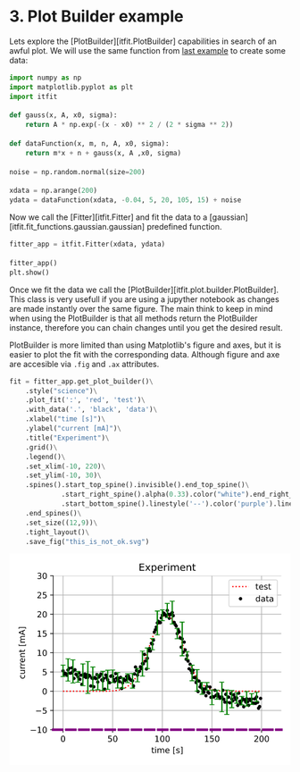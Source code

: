 <!-- Copyright 2023 Unai Lería Fortea & Pablo Vizcaíno García

Licensed under the Apache License, Version 2.0 (the "License");
you may not use this file except in compliance with the License.
You may obtain a copy of the License at

http://www.apache.org/licenses/LICENSE-2.0

Unless required by applicable law or agreed to in writing, software
distributed under the License is distributed on an "AS IS" BASIS,
WITHOUT WARRANTIES OR CONDITIONS OF ANY KIND, either express or implied.
See the License for the specific language governing permissions and
limitations under the License. -->

# 3. Plot Builder example

Lets explore the [PlotBuilder][itfit.PlotBuilder] capabilities in search of an awful plot. We will use the same function from [last example](2-fitting-function-builder.md) to create some data:

```py
import numpy as np
import matplotlib.pyplot as plt
import itfit

def gauss(x, A, x0, sigma):
    return A * np.exp(-(x - x0) ** 2 / (2 * sigma ** 2))

def dataFunction(x, m, n, A, x0, sigma):
    return m*x + n + gauss(x, A ,x0, sigma)

noise = np.random.normal(size=200)

xdata = np.arange(200)
ydata = dataFunction(xdata, -0.04, 5, 20, 105, 15) + noise
```
Now we call the [Fitter][itfit.Fitter] and fit the data to a [gaussian][itfit.fit_functions.gaussian.gaussian] predefined function.
```py
fitter_app = itfit.Fitter(xdata, ydata)

fitter_app()
plt.show()
```
Once we fit the data we call the [PlotBuilder][itfit.plot.builder.PlotBuilder]. This class is very usefull if you are using a jupyther notebook as changes are made instantly over the same figure. The main think to keep in mind when using the PlotBuilder is that all methods return the PlotBuilder instance, therefore you can chain changes until you get the desired result.

PlotBuilder is more limited than using Matplotlib's figure and axes, but it is easier to plot the fit with the corresponding data. Although figure and axe are accesible via `.fig` and `.ax` attributes.

```py
fit = fitter_app.get_plot_builder()\
    .style("science")\
    .plot_fit(':', 'red', 'test')\
    .with_data('.', 'black', 'data')\
    .xlabel("time [s]")\
    .ylabel("current [mA]")\
    .title("Experiment")\
    .grid()\
    .legend()\
    .set_xlim(-10, 220)\
    .set_ylim(-10, 30)\
    .spines().start_top_spine().invisible().end_top_spine()\
             .start_right_spine().alpha(0.33).color("white").end_right_spine()\
             .start_bottom_spine().linestyle('--').color('purple').linewidth(3).end_bottom_spine()\
    .end_spines()\
    .set_size((12,9))\
    .tight_layout()\
    .save_fig("this_is_not_ok.svg")
```

![image](../images/plot-builder-2.svg)